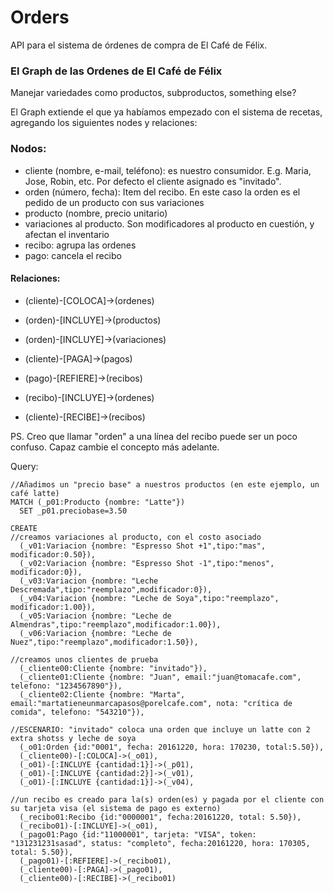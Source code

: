 # Orders

API para el sistema de órdenes de compra de El Café de Félix.

### El Graph de las Ordenes de El Café de Félix

Manejar variedades como productos, subproductos, something else?

El Graph extiende el que ya habíamos empezado con el sistema de recetas, agregando los siguientes nodes y relaciones:

### Nodos:
- cliente (nombre, e-mail, teléfono): es nuestro consumidor. E.g. Maria, Jose, Robin, etc. Por defecto el cliente asignado es "invitado".
- orden (número, fecha): Item del recibo. En este caso la orden es el pedido de un producto con sus variaciones
- producto (nombre, precio unitario)
- variaciones al producto. Son modificadores al producto en cuestión, y afectan el inventario
- recibo: agrupa las ordenes
- pago: cancela el recibo

#### Relaciones:

- (cliente)-[COLOCA]->(ordenes)
- (orden)-[INCLUYE]->(productos)
- (orden)-[INCLUYE]->(variaciones)

- (cliente)-[PAGA]->(pagos)
- (pago)-[REFIERE]->(recibos)
- (recibo)-[INCLUYE]->(ordenes)
- (cliente)-[RECIBE]->(recibos)

PS. Creo que llamar "orden" a una línea del recibo puede ser un poco confuso. Capaz cambie el concepto más adelante.

Query:

```
//Añadimos un "precio base" a nuestros productos (en este ejemplo, un café latte)
MATCH (_p01:Producto {nombre: "Latte"})
  SET _p01.preciobase=3.50

CREATE
//creamos variaciones al producto, con el costo asociado
  (_v01:Variacion {nombre: "Espresso Shot +1",tipo:"mas", modificador:0.50}),
  (_v02:Variacion {nombre: "Espresso Shot -1",tipo:"menos", modificador:0}),
  (_v03:Variacion {nombre: "Leche Descremada",tipo:"reemplazo",modificador:0}),
  (_v04:Variacion {nombre: "Leche de Soya",tipo:"reemplazo", modificador:1.00}),
  (_v05:Variacion {nombre: "Leche de Almendras",tipo:"reemplazo",modificador:1.00}),
  (_v06:Variacion {nombre: "Leche de Nuez",tipo:"reemplazo",modificador:1.50}),

//creamos unos clientes de prueba
  (_cliente00:Cliente {nombre: "invitado"}),
  (_cliente01:Cliente {nombre: "Juan", email:"juan@tomacafe.com", telefono: "1234567890"}),
  (_cliente02:Cliente {nombre: "Marta", email:"martatieneunmarcapasos@porelcafe.com", nota: "crítica de comida", telefono: "543210"}),

//ESCENARIO: "invitado" coloca una orden que incluye un latte con 2 extra shotss y leche de soya
  (_o01:Orden {id:"0001", fecha: 20161220, hora: 170230, total:5.50}),
  (_cliente00)-[:COLOCA]->(_o01),
  (_o01)-[:INCLUYE {cantidad:1}]->(_p01),
  (_o01)-[:INCLUYE {cantidad:2}]->(_v01),
  (_o01)-[:INCLUYE {cantidad:1}]->(_v04),

//un recibo es creado para la(s) orden(es) y pagada por el cliente con su tarjeta visa (el sistema de pago es externo)
  (_recibo01:Recibo {id:"0000001", fecha:20161220, total: 5.50}),
  (_recibo01)-[:INCLUYE]->(_o01),
  (_pago01:Pago {id:"11000001", tarjeta: "VISA", token: "131231231sasad", status: "completo", fecha:20161220, hora: 170305, total: 5.50}),
  (_pago01)-[:REFIERE]->(_recibo01),
  (_cliente00)-[:PAGA]->(_pago01),
  (_cliente00)-[:RECIBE]->(_recibo01)

```
